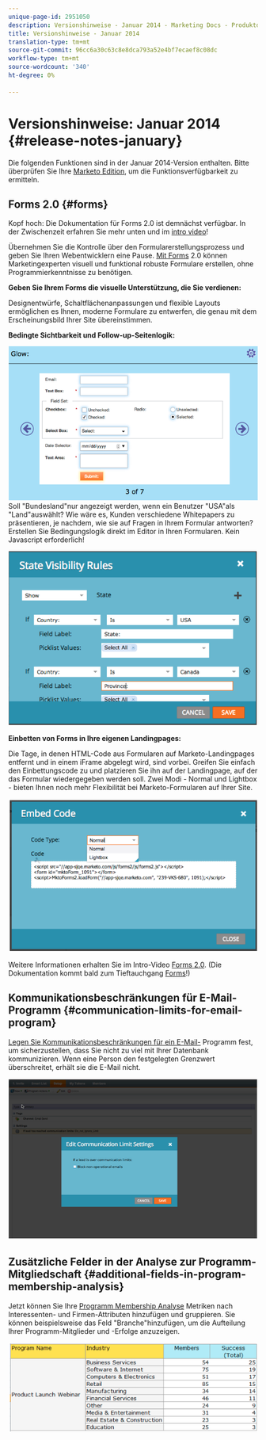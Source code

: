 ```yaml
---
unique-page-id: 2951050
description: Versionshinweise - Januar 2014 - Marketing Docs - Produktdokumentation
title: Versionshinweise - Januar 2014
translation-type: tm+mt
source-git-commit: 96cc6a30c63c8e8dca793a52e4bf7ecaef8c08dc
workflow-type: tm+mt
source-wordcount: '340'
ht-degree: 0%

---
```



# Versionshinweise: Januar 2014 {#release-notes-january}

Die folgenden Funktionen sind in der Januar 2014-Version enthalten. Bitte überprüfen Sie Ihre [Marketo Edition](http://www.marketo.com/pricing/), um die Funktionsverfügbarkeit zu ermitteln.

## Forms 2.0 {#forms}

Kopf hoch: Die Dokumentation für Forms 2.0 ist demnächst verfügbar. In der Zwischenzeit erfahren Sie mehr unten und im [intro video](http://docs.marketo.com/display/docs/forms)!

Übernehmen Sie die Kontrolle über den Formularerstellungsprozess und geben Sie Ihren Webentwicklern eine Pause. [Mit Forms](http://docs.marketo.com/display/docs/forms) 2.0 können Marketingexperten visuell und funktional robuste Formulare erstellen, ohne Programmierkenntnisse zu benötigen.

**Geben Sie Ihrem Forms die visuelle Unterstützung, die Sie verdienen:**

Designentwürfe, Schaltflächenanpassungen und flexible Layouts ermöglichen es Ihnen, moderne Formulare zu entwerfen, die genau mit dem Erscheinungsbild Ihrer Site übereinstimmen.

**Bedingte Sichtbarkeit und Follow-up-Seitenlogik:**

![](assets/image2014-9-22-10-3a30-3a52.png)\
Soll &quot;Bundesland&quot;nur angezeigt werden, wenn ein Benutzer &quot;USA&quot;als &quot;Land&quot;auswählt? Wie wäre es, Kunden verschiedene Whitepapers zu präsentieren, je nachdem, wie sie auf Fragen in Ihrem Formular antworten? Erstellen Sie Bedingungslogik direkt im Editor in Ihren Formularen. Kein Javascript erforderlich!

![](assets/image2014-9-22-10-3a31-3a54.png)

**Einbetten von Forms in Ihre eigenen Landingpages:**

Die Tage, in denen HTML-Code aus Formularen auf Marketo-Landingpages entfernt und in einem iFrame abgelegt wird, sind vorbei. Greifen Sie einfach den Einbettungscode zu und platzieren Sie ihn auf der Landingpage, auf der das Formular wiedergegeben werden soll. Zwei Modi - Normal und Lightbox - bieten Ihnen noch mehr Flexibilität bei Marketo-Formularen auf Ihrer Site.

![](assets/image2014-9-22-10-3a38-3a2.png)

Weitere Informationen erhalten Sie im Intro-Video [Forms 2.0](http://docs.marketo.com/display/docs/forms). (Die Dokumentation kommt bald zum Tieftauchgang [Forms](http://docs.marketo.com/display/docs/forms)!)

## Kommunikationsbeschränkungen für E-Mail-Programm {#communication-limits-for-email-program}

[Legen Sie Kommunikationsbeschränkungen für ein E-Mail-](../../product-docs/email-marketing/email-programs/email-program-actions/enable-disable-communication-limits-in-an-email-program.md) Programm fest, um sicherzustellen, dass Sie nicht zu viel mit Ihrer Datenbank kommunizieren. Wenn eine Person den festgelegten Grenzwert überschreitet, erhält sie die E-Mail nicht.

![](assets/image2014-9-22-10-3a38-3a31.png)

## Zusätzliche Felder in der Analyse zur Programm-Mitgliedschaft {#additional-fields-in-program-membership-analysis}

Jetzt können Sie Ihre [Programm Membership Analyse](../../product-docs/reporting/revenue-cycle-analytics/program-analytics/build-a-program-membership-analysis-report-that-lists-leads.md) Metriken nach Interessenten- und Firmen-Attributen hinzufügen und gruppieren. Sie können beispielsweise das Feld &quot;Branche&quot;hinzufügen, um die Aufteilung Ihrer Programm-Mitglieder und -Erfolge anzuzeigen.

![](assets/image2014-9-22-10-3a39-3a1.png)

